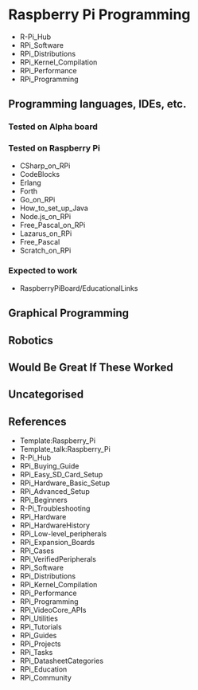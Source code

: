 # Raspberry Pi Programming
* R-Pi_Hub
* RPi_Software
* RPi_Distributions
* RPi_Kernel_Compilation
* RPi_Performance
* RPi_Programming
## Programming languages, IDEs, etc.
### Tested on Alpha board
### Tested on Raspberry Pi
* CSharp_on_RPi
* CodeBlocks
* Erlang
* Forth
* Go_on_RPi
* How_to_set_up_Java
* Node.js_on_RPi
* Free_Pascal_on_RPi
* Lazarus_on_RPi
* Free_Pascal
* Scratch_on_RPi
### Expected to work
* RaspberryPiBoard/EducationalLinks
## Graphical Programming
## Robotics
## Would Be Great If These Worked
## Uncategorised
## References
* Template:Raspberry_Pi
* Template_talk:Raspberry_Pi
* R-Pi_Hub
* RPi_Buying_Guide
* RPi_Easy_SD_Card_Setup
* RPi_Hardware_Basic_Setup
* RPi_Advanced_Setup
* RPi_Beginners
* R-Pi_Troubleshooting
* RPi_Hardware
* RPi_HardwareHistory
* RPi_Low-level_peripherals
* RPi_Expansion_Boards
* RPi_Cases
* RPi_VerifiedPeripherals
* RPi_Software
* RPi_Distributions
* RPi_Kernel_Compilation
* RPi_Performance
* RPi_Programming
* RPi_VideoCore_APIs
* RPi_Utilities
* RPi_Tutorials
* RPi_Guides
* RPi_Projects
* RPi_Tasks
* RPi_DatasheetCategories
* RPi_Education
* RPi_Community
